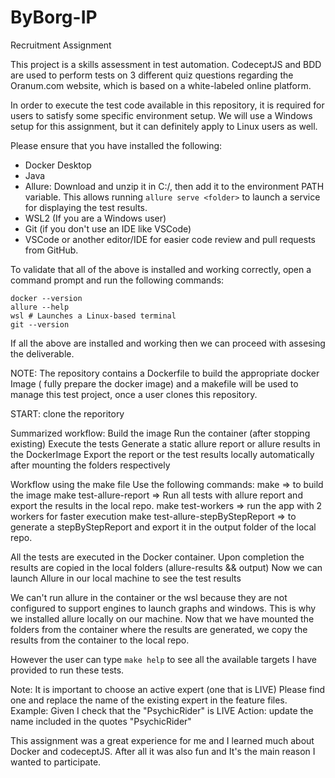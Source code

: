 # ByBorg-IP

Recruitment Assignment

This project is a skills assessment in test automation.
CodeceptJS and BDD are used to perform tests on 3 different quiz questions regarding the Oranum.com website, which is based on a white-labeled online platform.

In order to execute the test code available in this repository, it is required for users to satisfy some specific environment setup. We will use a Windows setup for this assignment, but it can definitely apply to Linux users as well.

Please ensure that you have installed the following:

- Docker Desktop
- Java
- Allure: Download and unzip it in C:/, then add it to the environment PATH variable. This allows running `allure serve <folder>` to launch a service for displaying the test results.
- WSL2 (If you are a Windows user)
- Git (if you don't use an IDE like VSCode)
- VSCode or another editor/IDE for easier code review and pull requests from GitHub.

To validate that all of the above is installed and working correctly, open a command prompt and run the following commands:

```shell
docker --version
allure --help
wsl # Launches a Linux-based terminal
git --version
```

If all the above are installed and working then we can proceed with assesing the deliverable.

NOTE:
The repository contains a Dockerfile to build the appropriate docker Image ( fully prepare the docker image) and a makefile will be used to manage this test project, once a user clones this repository.

START: clone the reporitory

Summarized workflow:
Build the image
Run the container (after stopping existing)
Execute the tests
Generate a static allure report or allure results in the DockerImage
Export the report or the test results locally automatically after mounting the folders respectively

Workflow using the make file
Use the following commands:
make => to build the image
make test-allure-report => Run all tests with allure report and export the results in the local repo.
make test-workers => run the app with 2 workers for faster execution
make test-allure-stepByStepReport => to generate a stepByStepReport and export it in the output folder of the local repo.

All the tests are executed in the Docker container.
Upon completion the results are copied in the local folders (allure-results && output)
Now we can launch Allure in our local machine to see the test results

We can't run allure in the container or the wsl because they are not configured to support engines to launch graphs and windows.
This is why we installed allure locally on our machine.
Now that we have mounted the folders from the container where the results are generated,
we copy the results from the container to the local repo.

However the user can type `make help` to see all the available targets I have provided to run these tests.

Note: It is important to choose an active expert (one that is LIVE)
Please find one and replace the name of the existing expert in the feature files.
Example: Given I check that the "PsychicRider" is LIVE
Action: update the name included in the quotes "PsychicRider"

This assignment was a great experience for me and I learned much about Docker and codeceptJS.
After all it was also fun and It's the main reason I wanted to participate.
